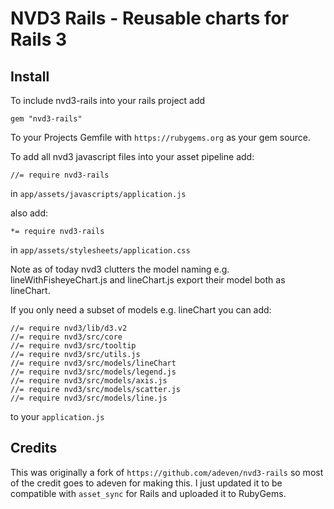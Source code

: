 # NVD3 Rails - Reusable charts for Rails 3

## Install

To include nvd3-rails into your rails project add

    gem "nvd3-rails"

To your Projects Gemfile with ``https://rubygems.org`` as your gem source.

To add all nvd3 javascript files into your asset pipeline add:

    //= require nvd3-rails

in ```app/assets/javascripts/application.js```

also add:

    *= require nvd3-rails

in ```app/assets/stylesheets/application.css```

Note as of today nvd3 clutters the model naming e.g. lineWithFisheyeChart.js and lineChart.js export their model both as lineChart.

If you only need a subset of models e.g. lineChart you can add:

    //= require nvd3/lib/d3.v2
    //= require nvd3/src/core
    //= require nvd3/src/tooltip
    //= require nvd3/src/utils.js
    //= require nvd3/src/models/lineChart
    //= require nvd3/src/models/legend.js
    //= require nvd3/src/models/axis.js
    //= require nvd3/src/models/scatter.js
    //= require nvd3/src/models/line.js

to your ```application.js```

## Credits

This was originally a fork of ```https://github.com/adeven/nvd3-rails``` so most of the credit goes to adeven for making this. I just updated it to be compatible with ```asset_sync``` for Rails and uploaded it to RubyGems.